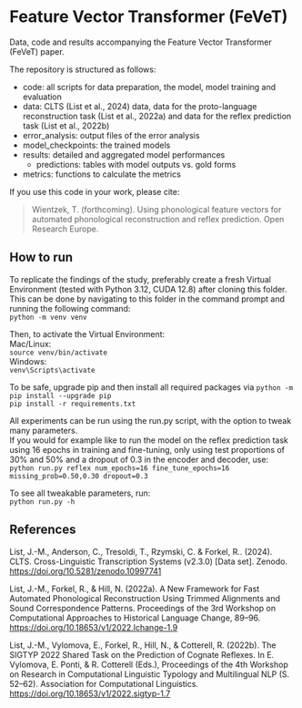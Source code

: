# Feature Vector Transformer (FeVeT)
Data, code and results accompanying the Feature Vector Transformer (FeVeT) paper.

The repository is structured as follows:
- code: all scripts for data preparation, the model, model training and evaluation
- data: CLTS (List et al., 2024) data, data for the proto-language reconstruction task (List et al., 2022a) and data for the reflex prediction task (List et al., 2022b)
- error_analysis: output files of the error analysis
- model_checkpoints: the trained models
- results: detailed and aggregated model performances
  - predictions: tables with model outputs vs. gold forms
- metrics: functions to calculate the metrics

If you use this code in your work, please cite:
> Wientzek, T. (forthcoming). Using phonological feature vectors for automated phonological reconstruction and reflex prediction. Open Research Europe.

## How to run
To replicate the findings of the study, preferably create a fresh Virtual Environment (tested with Python 3.12, CUDA 12.8) after cloning this folder.  
This can be done by navigating to this folder in the command prompt and running the following command:  
`python -m venv venv`  

Then, to activate the Virtual Environment:  
Mac/Linux:  
`source venv/bin/activate`  
Windows:  
`venv\Scripts\activate`  

To be safe, upgrade pip and then install all required packages via 
`python -m pip install --upgrade pip`  
`pip install -r requirements.txt`  


All experiments can be run using the run.py script, with the option to tweak many parameters.  
If you would for example like to run the model on the reflex prediction task using 16 epochs in training and fine-tuning, only using test proportions of 30% and 50% and a dropout of 0.3 in the encoder and decoder, use:  
`python run.py reflex num_epochs=16 fine_tune_epochs=16 missing_prob=0.50,0.30 dropout=0.3`  

To see all tweakable parameters, run:  
`python run.py -h`  


## References
List, J.-M., Anderson, C., Tresoldi, T., Rzymski, C. & Forkel, R.. (2024). CLTS. Cross-Linguistic Transcription Systems (v2.3.0) [Data set]. Zenodo. https://doi.org/10.5281/zenodo.10997741

List, J.-M., Forkel, R., & Hill, N. (2022a). A New Framework for Fast Automated Phonological Reconstruction Using Trimmed Alignments and Sound Correspondence Patterns. Proceedings of the 3rd Workshop on Computational Approaches to Historical Language Change, 89–96. https://doi.org/10.18653/v1/2022.lchange-1.9

List, J.-M., Vylomova, E., Forkel, R., Hill, N., & Cotterell, R. (2022b). The SIGTYP 2022 Shared Task on the Prediction of Cognate Reflexes. In E. Vylomova, E. Ponti, & R. Cotterell (Eds.), Proceedings of the 4th Workshop on Research in Computational Linguistic Typology and Multilingual NLP (S. 52–62). Association for Computational Linguistics. https://doi.org/10.18653/v1/2022.sigtyp-1.7

